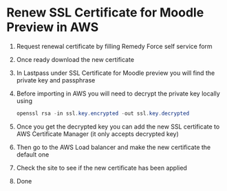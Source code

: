 # Renew SSL Certificate for Moodle Preview in AWS

1.  Request renewal certificate by filling Remedy Force self service form
2.  Once ready download the new certificate
3.  In Lastpass under SSL Certificate for Moodle preview you will find the private key and passphrase
4.  Before importing in AWS you will need to decrypt the private key locally using 
    ``` java
    openssl rsa -in ssl.key.encrypted -out ssl.key.decrypted
    ```

5.  Once you get the decrypted key you can add the new SSL certificate to AWS Certificate Manager (it only accepts decrypted key)
6.  Then go to the AWS Load balancer and make the new certificate the default one
7.  Check the site to see if the new certificate has been applied
8.  Done

